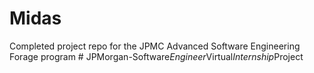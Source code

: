 # Midas
Completed project repo for the JPMC Advanced Software Engineering Forage program
#   J P M o r g a n - S o f t w a r e _ E n g i n e e r _ V i r t u a l _ I n t e r n s h i p _ P r o j e c t  
 
